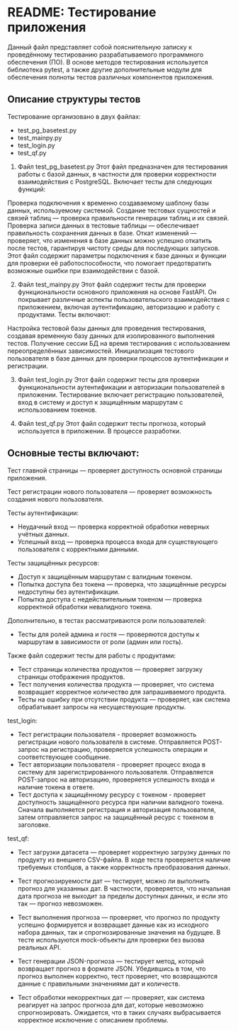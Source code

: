 # README: Тестирование приложения
Данный файл представляет собой пояснительную записку к проведённому тестированию 
разрабатываемого программного обеспечения (ПО). В основе методов тестирования используется 
библиотека pytest, а также другие дополнительные модули для обеспечения полноты тестов 
различных компонентов приложения.

## Описание структуры тестов

Тестирование организовано в двух файлах:

* test_pg_basetest.py
* test_mainpy.py
* test_login.py
* test_qf.py

1. Файл test_pg_basetest.py
Этот файл предназначен для тестирования работы с базой данных, в частности для проверки корректности взаимодействия с PostgreSQL. Включает тесты для следующих функций:

Проверка подключения к временно создаваемому шаблону базы данных, используемому системой.
Создание тестовых сущностей и связей таблиц — проверка правильности генерации таблиц и их связей.
Проверка записи данных в тестовые таблицы — обеспечивает правильность сохранения данных в базе.
Откат изменений — проверяет, что изменения в базе данных можно успешно откатить после тестов, 
гарантируя чистоту среды для последующих запусков.
Этот файл содержит параметры подключения к базе данных и функции для проверки её работоспособности, 
что помогает предотвратить возможные ошибки при взаимодействии с базой.

2. Файл test_mainpy.py
Этот файл содержит тесты для проверки функциональности основного приложения на основе FastAPI. 
Он покрывает различные аспекты пользовательского взаимодействия с приложением, включая 
аутентификацию, авторизацию и работу с продуктами. Тесты включают:

Настройка тестовой базы данных для проведения тестирования, создавая временную базу данных 
для изолированного выполнения тестов.
Получение сессии БД на время тестирования с использованием переопределённых зависимостей.
Инициализация тестового пользователя в базе данных для проверки процессов аутентификации и регистрации.

3. Файл test_login.py
Этот файл содержит тесты для проверки функциональности аутентификации и авторизации пользователей 
в приложении. Тестирование включает регистрацию пользователей, вход в систему и доступ к 
защищённым маршрутам с использованием токенов.

4. Файл test_qf.py
Этот файл содержит тесты прогноза, который используется в приложении. В процессе разработки.


## Основные тесты включают:

Тест главной страницы — проверяет доступность основной страницы приложения.

Тест регистрации нового пользователя — проверяет возможность создания нового пользователя.

Тесты аутентификации:
* Неудачный вход — проверка корректной обработки неверных учётных данных.
* Успешный вход — проверка процесса входа для существующего пользователя с корректными данными.

Тесты защищённых ресурсов:
* Доступ к защищённым маршрутам с валидным токеном.
* Попытка доступа без токена — проверка, что защищённые ресурсы недоступны без аутентификации.
* Попытка доступа с недействительным токеном — проверка корректной обработки невалидного токена.

Дополнительно, в тестах рассматриваются роли пользователей:
* Тесты для ролей админа и гостя — проверяются доступы к маршрутам в зависимости от роли
(админ или гость).

Также файл содержит тесты для работы с продуктами:
* Тест страницы количества продуктов — проверяет загрузку страницы отображения продуктов.
* Тест получения количества продукта — проверяет, что система возвращает корректное 
количество для запрашиваемого продукта.
* Тесты на ошибку при отсутствии продукта — проверяет, как система обрабатывает 
запросы на несуществующие продукты.

test_login:
* Тест регистрации пользователя - проверяет возможность регистрации нового пользователя в системе. 
Отправляется POST-запрос на регистрацию, проверяется успешность операции и соответствующее сообщение.
* Тест авторизации пользователя - проверяет процесс входа в систему для зарегистрированного пользователя. 
Отправляется POST-запрос на авторизацию, проверяется успешность входа и наличие токена в ответе.
* Тест доступа к защищённому ресурсу с токеном - проверяет доступность защищённого ресурса при наличии 
валидного токена. Сначала выполняется регистрация и авторизация пользователя, затем 
отправляется запрос на защищённый ресурс с токеном в заголовке.

test_qf:
* Тест загрузки датасета — проверяет корректную загрузку данных по продукту 
из внешнего CSV-файла. В ходе теста проверяется наличие требуемых столбцов, 
а также корректность преобразования данных.

* Тест прогнозируемости дат — тестирует, можно ли выполнить прогноз для 
указанных дат. В частности, проверяется, что начальная дата прогноза 
не выходит за пределы доступных данных, и если это так — прогноз невозможен.

* Тест выполнения прогноза — проверяет, что прогноз по продукту успешно 
формируется и возвращает данные как из исходного набора данных, так 
и спрогнозированные значения на будущее. В тесте используются mock-объекты для проверки без вызова реальных API.

* Тест генерации JSON-прогноза — тестирует метод, который возвращает 
прогноз в формате JSON. Убедившись в том, что прогноз выполнен корректно, 
тест проверяет, что возвращаются данные с правильными значениями дат и количеств.

* Тест обработки некорректных дат — проверяет, как система реагирует на 
запрос прогноза для дат, которые невозможно спрогнозировать. Ожидается, 
что в таких случаях выбрасывается корректное исключение с описанием проблемы.